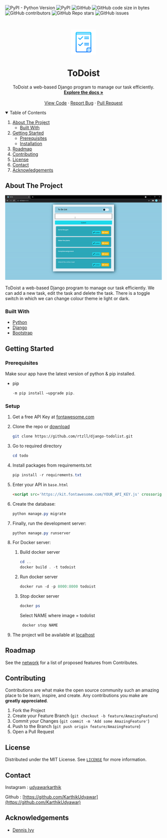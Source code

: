 <!-- BANNER -->
![PyPI - Python Version](https://img.shields.io/pypi/pyversions/Django?logo=python)
![PyPI](https://img.shields.io/pypi/v/django?label=Django&logo=django&logoColor=green)
![GitHub](https://img.shields.io/github/license/KarthikUdyawar/ToDoist)
![GitHub code size in bytes](https://img.shields.io/github/languages/code-size/KarthikUdyawar/ToDoist)
![GitHub contributors](https://img.shields.io/github/contributors/KarthikUdyawar/ToDoist)
![GitHub Repo stars](https://img.shields.io/github/stars/KarthikUdyawar/ToDoist)
![GitHub issues](https://img.shields.io/github/issues/KarthikUdyawar/ToDoist)

<!-- PROJECT LOGO -->
<br />
<p align="center">
  <a href="https://github.com/KarthikUdyawar/ToDoist">
    <img src="todo\tasks\static\images\icons8-todo-list-96.png" alt="Logo" width="80" height="80">
  </a>

  <h1 align="center"><b>ToDoist</b></h1>

  <p align="center">
    ToDoist a web-based Django program to manage our task efficiently.
    <br />
    <a href="https://github.com/KarthikUdyawar/ToDoist/blob/main/README.md"><strong>Explore the docs »</strong></a>
    <br />
    <br />
    <a href="https://github.com/KarthikUdyawar/ToDoist/tree/main/todo">View Code</a>
    ·
    <a href="https://github.com/KarthikUdyawar/ToDoist/issues">Report Bug</a>
    ·
    <a href="https://github.com/KarthikUdyawar/ToDoist/pulls">Pull Request</a>
  </p>
</p>

<!-- TABLE OF CONTENTS -->
<details open="open">
  <summary>Table of Contents</summary>
  <ol>
    <li>
      <a href="#about-the-project">About The Project</a>
      <ul>
        <li><a href="#built-with">Built With</a></li>
      </ul>
    </li>
    <li>
      <a href="#getting-started">Getting Started</a>
      <ul>
        <li><a href="#prerequisites">Prerequisites</a></li>
        <li><a href="#installation">Installation</a></li>
      </ul>
    </li>
    <li><a href="#roadmap">Roadmap</a></li>
    <li><a href="#contributing">Contributing</a></li>
    <li><a href="#license">License</a></li>
    <li><a href="#contact">Contact</a></li>
    <li><a href="#acknowledgements">Acknowledgements</a></li>
  </ol>
</details>

<!-- ABOUT THE PROJECT -->
## About The Project

![Demo of project](https://github.com/KarthikUdyawar/ToDoist/blob/main/screenshot/demo.gif)

ToDoist a web-based Django program to manage our task efficiently.  We can add a new task, edit the task and delete the task. There is a toggle switch in which we can change colour theme ie light or dark.


### Built With

* [Python](https://www.python.org/)
* [Django](https://www.djangoproject.com/)
* [Bootstrap](https://getbootstrap.com/)

<!-- GETTING STARTED -->
## Getting Started

### Prerequisites
Make sour app have the latest version of python & pip installed.
* pip
  ```powershell
  -m pip install –upgrade pip.
  ```

### Setup

1. Get a free API Key at [fontawesome.com](https://fontawesome.com)
2. Clone the repo or [download](https://github.com/KarthikUdyawar/ToDoist/archive/refs/heads/main.zip)
   ```bash
   git clone https://github.com/rtzll/django-todolist.git
   ```
3. Go to required directory
    ```powershell
    cd todo
    ```
4. Install packages from requirements.txt
   ```powershell
   pip install -r requirements.txt
   ```
5. Enter your API in `base.html`
   ```html
   <script src='https://kit.fontawesome.com/YOUR_API_KEY.js' crossorigin='anonymous'></script>
   ```

6. Create the database:

    ```powershell
    python manage.py migrate
    ```

7. Finally, run the development server:

    ```powershell
    python manage.py runserver
    ```

8. For Docker server:

    1. Build docker server
        ```powershell
        cd ..
        docker build . -t todoist
        ```
    2. Run docker server
        ```powershell
        docker run -d -p 8000:8000 todoist
        ```
    3. Stop docker server
        ```powershell
        docker ps
        ```
        Select NAME where image = todolist

        ```powershell
         docker stop NAME
        ```

8. The project will be available at [localhost](http://127.0.0.1:8000/)

<!-- ROADMAP -->
## Roadmap

See the [network](https://github.com/KarthikUdyawar/ToDoist/network) for a list of proposed features from Contributes.

<!-- CONTRIBUTING -->
## Contributing

Contributions are what make the open source community such an amazing place to be learn, inspire, and create. Any contributions you make are **greatly appreciated**.

1. Fork the Project
2. Create your Feature Branch (`git checkout -b feature/AmazingFeature`)
3. Commit your Changes (`git commit -m 'Add some AmazingFeature'`)
4. Push to the Branch (`git push origin feature/AmazingFeature`)
5. Open a Pull Request

<!-- LICENSE -->
## License

Distributed under the MIT License. See [`LICENSE`](https://github.com/KarthikUdyawar/ToDoist/blob/main/LICENSE) for more information.

<!-- CONTACT -->
## Contact

Instagram : [udyawarkarthik](https://www.instagram.com/udyawarkarthik/)

Github : [https://github.com/KarthikUdyawar](https://github.com/KarthikUdyawar)

<!-- ACKNOWLEDGEMENTS -->
## Acknowledgements
* [Dennis Ivy](https://www.youtube.com/watch?v=4RWFvXDUmjo)

